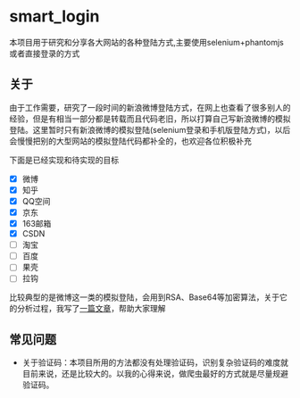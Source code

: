 # smart_login
本项目用于研究和分享各大网站的各种登陆方式,主要使用selenium+phantomjs或者直接登录的方式


## 关于

由于工作需要，研究了一段时间的新浪微博登陆方式，在网上也查看了很多别人的经验，但是有相当一部分都是转载而且代码老旧，所以打算自己写新浪微博的模拟登陆。这里暂时只有新浪微博的模拟登陆(selenium登录和手机版登陆方式)，以后会慢慢把别的大型网站的模拟登陆代码都补全的，也欢迎各位积极补充


下面是已经实现和待实现的目标

- [x] 微博
- [x] 知乎
- [x] QQ空间
- [x] 京东
- [x] 163邮箱
- [x] CSDN
- [ ] 淘宝
- [ ] 百度
- [ ] 果壳
- [ ] 拉钩

比较典型的是微博这一类的模拟登陆，会用到RSA、Base64等加密算法，关于它的分析过程，我写了[一篇文章](http://www.jianshu.com/p/816594c83c74)，帮助大家理解

## 常见问题

- 关于验证码：本项目所用的方法都没有处理验证码，识别复杂验证码的难度就目前来说，还是比较大的。以我的心得来说，做爬虫最好的方式就是尽量规避验证码。
